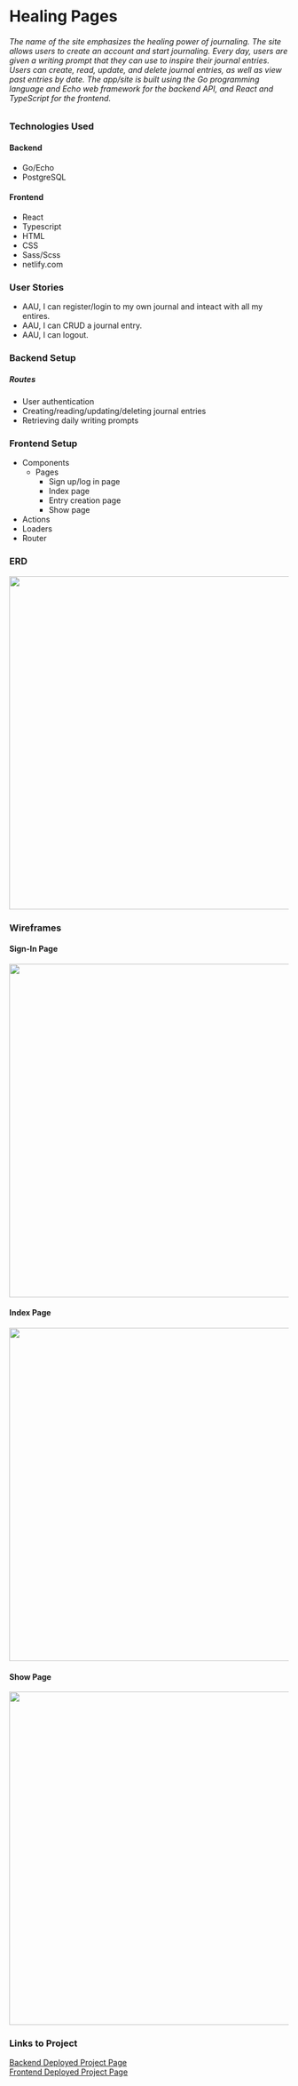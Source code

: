 # Healing Pages

###### The name of the site emphasizes the healing power of journaling. The site allows users to create an account and start journaling. Every day, users are given a writing prompt that they can use to inspire their journal entries. Users can create, read, update, and delete journal entries, as well as view past entries by date. The app/site is built using the Go programming language and Echo web framework for the backend API, and React and TypeScript for the frontend.

### Technologies Used

#### Backend

- Go/Echo
- PostgreSQL

#### Frontend

- React
- Typescript
- HTML
- CSS
- Sass/Scss
- netlify.com

### User Stories

- AAU, I can register/login to my own journal and inteact with all my entires.
- AAU, I can CRUD a journal entry.
- AAU, I can logout.

### Backend Setup

##### Routes

- User authentication
- Creating/reading/updating/deleting journal entries
- Retrieving daily writing prompts

### Frontend Setup

- Components
  - Pages
    - Sign up/log in page
    - Index page
    - Entry creation page
    - Show page
- Actions
- Loaders
- Router

### ERD

<img src="https://i.imgur.com/RK952ff.png" width="600px">

### Wireframes

#### Sign-In Page

<img src="https://i.imgur.com/2atw0Tq.jpg" width="600px">

#### Index Page

<img src="https://i.imgur.com/2Iixbie.jpg" width="600px">

#### Show Page

<img src="https://i.imgur.com/sGl5hGU.jpg" width="600px">

### Links to Project

[Backend Deployed Project Page]()  
[Frontend Deployed Project Page]()
